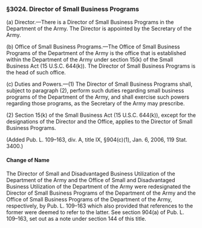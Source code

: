 ### §3024. Director of Small Business Programs ###

(a) Director.—There is a Director of Small Business Programs in the Department of the Army. The Director is appointed by the Secretary of the Army.

(b) Office of Small Business Programs.—The Office of Small Business Programs of the Department of the Army is the office that is established within the Department of the Army under section 15(k) of the Small Business Act (15 U.S.C. 644(k)). The Director of Small Business Programs is the head of such office.

(c) Duties and Powers.—(1) The Director of Small Business Programs shall, subject to paragraph (2), perform such duties regarding small business programs of the Department of the Army, and shall exercise such powers regarding those programs, as the Secretary of the Army may prescribe.

(2) Section 15(k) of the Small Business Act (15 U.S.C. 644(k)), except for the designations of the Director and the Office, applies to the Director of Small Business Programs.

(Added Pub. L. 109–163, div. A, title IX, §904(c)(1), Jan. 6, 2006, 119 Stat. 3400.)

#### Change of Name ####

The Director of Small and Disadvantaged Business Utilization of the Department of the Army and the Office of Small and Disadvantaged Business Utilization of the Department of the Army were redesignated the Director of Small Business Programs of the Department of the Army and the Office of Small Business Programs of the Department of the Army, respectively, by Pub. L. 109–163 which also provided that references to the former were deemed to refer to the latter. See section 904(a) of Pub. L. 109–163, set out as a note under section 144 of this title.
